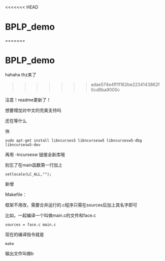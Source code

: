 <<<<<<< HEAD
# BPLP_demo
=======
# BPLP_demo

hahaha thz来了
>>>>>>> adae574e4ff1f162be2234143862f0cd8ba9000c

注意！readme更新了！

想要增加对中文的完美支持吗

还在等什么

快

```
sudo apt-get install libncurses5 libncursesw5 libncursesw5-dbg libncursesw5-dev 
```

再用 -lncursesw  链接全新库哦

别忘了在main函数第一行加上

```
setlocale(LC_ALL,"");
```

新增

Makefile：

框架不用改，需要合并运行的.c程序只需在sources后加上其名字即可

比如，一起编译一个叫做main.c的文件和face.c

```
sources = face.c main.c
```

现在的编译指令就是

```
make
```

输出文件叫做b